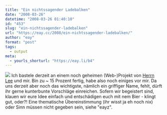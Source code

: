 ```yaml
---
title: "Ein nichtssagender Ladebalken"
date: "2008-03-26"
datetime: "2008-03-26 01:40:10"
id: "453"
slug: "ein-nichtssagender-ladebalken"
url: "https://eay.cc/2008/ein-nichtssagender-ladebalken/"
author: "eay"
format: "post"
tags:
  - output
meta:
  - yourls_shorturl: "https://eay.li/b4"
---
```


![](/uploads/2008/secretproject_1.gif) Ich bastele derzeit an einem noch geheimen (Web-)Projekt von [Herrn Lee](http://twitter.com/The_McLee) und mir. Bin zu ~ 15 Prozent fertig, habe also noch einiges vor mir. Da uns derzeit aber noch das wichtigste, nämlich ein griffiger Name, fehlt, dürft ihr gerne kunterbunte Vorschläge einreichen. Sofern wir begeistert sind, klauen wir eure Idee einfach und entschädigen euch mit nem Bier - klingt gut, oder?! Eine thematische Übereinstimmung (ihr wisst ja eh noch nix) oder Sinn müssen nicht gegeben sein, siehe "eayz".
